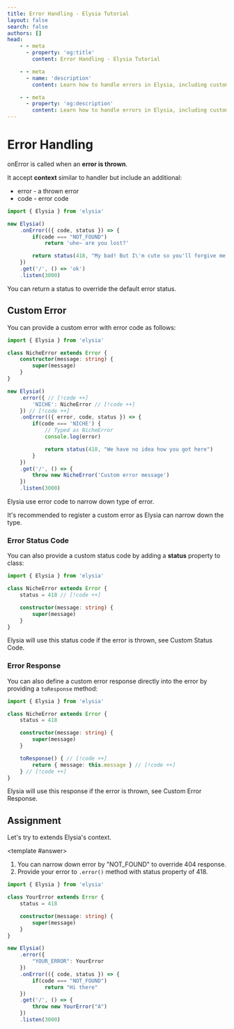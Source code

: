 ```yaml
---
title: Error Handling - Elysia Tutorial
layout: false
search: false
authors: []
head:
    - - meta
      - property: 'og:title'
        content: Error Handling - Elysia Tutorial

    - - meta
      - name: 'description'
        content: Learn how to handle errors in Elysia, including custom error handling, error codes, and best practices for managing exceptions in your web applications.

    - - meta
      - property: 'og:description'
        content: Learn how to handle errors in Elysia, including custom error handling, error codes, and best practices for managing exceptions in your web applications.
---
```


<script setup lang="ts">
import { Elysia } from 'elysia'

import Editor from '../../../components/xiao/playground/playground.vue'
import DocLink from '../../../components/xiao/doc-link/doc-link.vue'
import Playground from '../../../components/nearl/playground.vue'

import { code, testcases } from './data'
</script>

<Editor :code="code" :testcases="testcases">

# Error Handling

<DocLink href="/essential/life-cycle#on-error-error-handling">onError</DocLink> is called when an **error is thrown**.

It accept **context** similar to handler but include an additional:
- error - a thrown error
- <DocLink href="/essential/life-cycle#error-code">code</DocLink> - error code

```typescript
import { Elysia } from 'elysia'

new Elysia()
	.onError(({ code, status }) => {
		if(code === "NOT_FOUND")
			return 'uhe~ are you lost?'

		return status(418, "My bad! But I\'m cute so you'll forgive me, right?")
	})
	.get('/', () => 'ok')
	.listen(3000)
```

You can return a <DocLink href="/essential/handler#status">status</DocLink> to override the default error status.

## Custom Error

You can provide a custom error with <DocLink href="/essential/life-cycle#error-code">error code</DocLink> as follows:

```typescript
import { Elysia } from 'elysia'

class NicheError extends Error {
	constructor(message: string) {
		super(message)
	}
}

new Elysia()
	.error({ // [!code ++]
		'NICHE': NicheError // [!code ++]
	}) // [!code ++]
	.onError(({ error, code, status }) => {
		if(code === 'NICHE') {
			// Typed as NicheError
			console.log(error)

			return status(418, "We have no idea how you got here")
		}
	})
	.get('/', () => {
        throw new NicheError('Custom error message')
	})
	.listen(3000)
```

Elysia use <DocLink href="/essential/life-cycle#error-code">error code</DocLink> to narrow down type of error.

It's recommended to register a custom error as Elysia can narrow down the type.

### Error Status Code
You can also provide a custom status code by adding a **status** property to class:

```typescript
import { Elysia } from 'elysia'

class NicheError extends Error {
	status = 418 // [!code ++]

	constructor(message: string) {
		super(message)
	}
}
```

Elysia will use this status code if the error is thrown, see <DocLink href="/error-handling.html#custom-status-code">Custom Status Code</DocLink>.

### Error Response
You can also define a custom error response directly into the error by providing a `toResponse` method:

```typescript
import { Elysia } from 'elysia'

class NicheError extends Error {
	status = 418

	constructor(message: string) {
		super(message)
	}

	toResponse() { // [!code ++]
		return { message: this.message } // [!code ++]
	} // [!code ++]
}
```

Elysia will use this response if the error is thrown, see <DocLink href="/error-handling.html#custom-error-response">Custom Error Response</DocLink>.

## Assignment

Let's try to extends Elysia's context.

<template #answer>
1. You can narrow down error by "NOT_FOUND" to override 404 response.
2. Provide your error to `.error()` method with status property of 418.

```typescript
import { Elysia } from 'elysia'

class YourError extends Error {
	status = 418

	constructor(message: string) {
		super(message)
	}
}

new Elysia()
	.error({
		"YOUR_ERROR": YourError
	})
	.onError(({ code, status }) => {
		if(code === "NOT_FOUND")
			return "Hi there"
	})
	.get('/', () => {
		throw new YourError("A")
	})
	.listen(3000)
```
</template>

</Editor>
